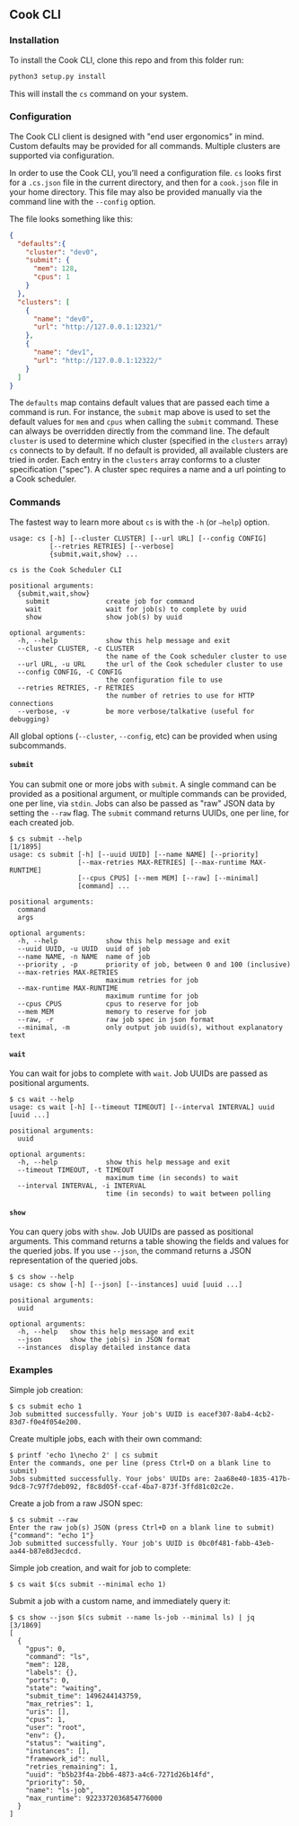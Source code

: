 ## Cook CLI

### Installation

To install the Cook CLI, clone this repo and from this folder run:

```bash
python3 setup.py install
```

This will install the `cs` command on your system.

### Configuration

The Cook CLI client is designed with "end user ergonomics" in mind. Custom defaults may be provided for all commands. Multiple clusters are supported via configuration.

In order to use the Cook CLI, you’ll need a configuration file. `cs` looks first for a `.cs.json` file in the current directory, and then for a `cook.json` file in your home directory. This file may also be provided manually via the command line with the `--config` option.

The file looks something like this:

```json
{
  "defaults":{
    "cluster": "dev0",
    "submit": {
      "mem": 128,
      "cpus": 1
    }
  },
  "clusters": [
    {
      "name": "dev0",
      "url": "http://127.0.0.1:12321/"
    },
    {
      "name": "dev1",
      "url": "http://127.0.0.1:12322/"
    }
  ]
}
```

The `defaults` map contains default values that are passed each time a command is run. For instance, the `submit` map above is used to set the default values for `mem` and `cpus` when calling the `submit` command. These can always be overridden directly from the command line. The default `cluster` is used to determine which cluster (specified in the `clusters` array) `cs` connects to by default. If no default is provided, all available clusters are tried in order. Each entry in the `clusters` array conforms to a cluster specification ("spec"). A cluster spec requires a name and a url pointing to a Cook scheduler.

### Commands

The fastest way to learn more about `cs` is with the `-h` (or `—help`) option.

```
usage: cs [-h] [--cluster CLUSTER] [--url URL] [--config CONFIG]
          [--retries RETRIES] [--verbose]
          {submit,wait,show} ...

cs is the Cook Scheduler CLI

positional arguments:
  {submit,wait,show}
    submit              create job for command
    wait                wait for job(s) to complete by uuid
    show                show job(s) by uuid

optional arguments:
  -h, --help            show this help message and exit
  --cluster CLUSTER, -c CLUSTER
                        the name of the Cook scheduler cluster to use
  --url URL, -u URL     the url of the Cook scheduler cluster to use
  --config CONFIG, -C CONFIG
                        the configuration file to use
  --retries RETRIES, -r RETRIES
                        the number of retries to use for HTTP connections
  --verbose, -v         be more verbose/talkative (useful for debugging)
```

All global options (`--cluster`, `--config`, etc) can be provided when using subcommands.

#### `submit`

You can submit one or more jobs with `submit`. A single command can be provided as a positional argument, or multiple commands can be provided, one per line, via `stdin`. Jobs can also be passed as "raw" JSON data by setting the `--raw` flag. The `submit` command returns UUIDs, one per line, for each created job.

```
$ cs submit --help                                                                                                                                                                                                     [1/1895]
usage: cs submit [-h] [--uuid UUID] [--name NAME] [--priority]
                 [--max-retries MAX-RETRIES] [--max-runtime MAX-RUNTIME]
                 [--cpus CPUS] [--mem MEM] [--raw] [--minimal]
                 [command] ...

positional arguments:
  command
  args

optional arguments:
  -h, --help            show this help message and exit
  --uuid UUID, -u UUID  uuid of job
  --name NAME, -n NAME  name of job
  --priority , -p       priority of job, between 0 and 100 (inclusive)
  --max-retries MAX-RETRIES
                        maximum retries for job
  --max-runtime MAX-RUNTIME
                        maximum runtime for job
  --cpus CPUS           cpus to reserve for job
  --mem MEM             memory to reserve for job
  --raw, -r             raw job spec in json format
  --minimal, -m         only output job uuid(s), without explanatory text
```

#### `wait`

You can wait for jobs to complete with `wait`. Job UUIDs are passed as positional arguments.

```
$ cs wait --help
usage: cs wait [-h] [--timeout TIMEOUT] [--interval INTERVAL] uuid [uuid ...]

positional arguments:
  uuid

optional arguments:
  -h, --help            show this help message and exit
  --timeout TIMEOUT, -t TIMEOUT
                        maximum time (in seconds) to wait
  --interval INTERVAL, -i INTERVAL
                        time (in seconds) to wait between polling
```

#### `show`

You can query jobs with `show`. Job UUIDs are passed as positional arguments. This command returns a table showing the fields and values for the queried jobs. If you use `--json`, the command returns a JSON representation of the queried jobs.

```
$ cs show --help
usage: cs show [-h] [--json] [--instances] uuid [uuid ...]

positional arguments:
  uuid

optional arguments:
  -h, --help   show this help message and exit
  --json       show the job(s) in JSON format
  --instances  display detailed instance data
```

### Examples

Simple job creation:
```shell
$ cs submit echo 1
Job submitted successfully. Your job's UUID is eacef307-8ab4-4cb2-83d7-f0e4f054e200.
```

Create multiple jobs, each with their own command:
```shell
$ printf 'echo 1\necho 2' | cs submit
Enter the commands, one per line (press Ctrl+D on a blank line to submit)
Jobs submitted successfully. Your jobs' UUIDs are: 2aa68e40-1835-417b-9dc8-7c97f7deb092, f8c8d05f-ccaf-4ba7-873f-3ffd81c02c2e.
```

Create a job from a raw JSON spec:
```shell
$ cs submit --raw
Enter the raw job(s) JSON (press Ctrl+D on a blank line to submit)
{"command": "echo 1"}
Job submitted successfully. Your job's UUID is 0bc0f481-fabb-43eb-aa44-b87e8d3ecdcd.
```

Simple job creation, and wait for job to complete:
```shell
$ cs wait $(cs submit --minimal echo 1)
```

Submit a job with a custom name, and immediately query it:
```
$ cs show --json $(cs submit --name ls-job --minimal ls) | jq                                                                                                                                                          [3/1869]
[
  {
    "gpus": 0,
    "command": "ls",
    "mem": 128,
    "labels": {},
    "ports": 0,
    "state": "waiting",
    "submit_time": 1496244143759,
    "max_retries": 1,
    "uris": [],
    "cpus": 1,
    "user": "root",
    "env": {},
    "status": "waiting",
    "instances": [],
    "framework_id": null,
    "retries_remaining": 1,
    "uuid": "b5b23f4a-2bb6-4873-a4c6-7271d26b14fd",
    "priority": 50,
    "name": "ls-job",
    "max_runtime": 9223372036854776000
  }
]
```
